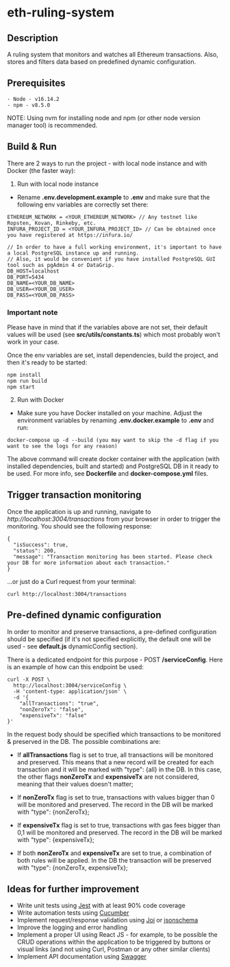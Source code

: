 # eth-ruling-system

## Description
A ruling system that monitors and watches all Ethereum transactions. Also, stores and filters data based on predefined dynamic configuration.
## Prerequisites
```
- Node - v16.14.2
- npm - v8.5.0
```
NOTE: Using nvm for installing node and npm (or other node version manager tool) is recommended.

## Build & Run

There are 2 ways to run the project - with local node instance and with Docker (the faster way):

1. Run with local node instance

- Rename __.env.development.example__ to __.env__ and make sure that the following env variables are correctly set there:
```
ETHEREUM_NETWORK = <YOUR_ETHEREUM_NETWORK> // Any testnet like Ropsten, Kovan, Rinkeby, etc.
INFURA_PROJECT_ID = <YOUR_INFURA_PROJECT_ID> // Can be obtained once you have registered at https://infura.io/

// In order to have a full working environment, it's important to have a local PostgreSQL instance up and running.
// Also, it would be convenient if you have installed PostgreSQL GUI tool such as pgAdmin 4 or DataGrip.
DB_HOST=localhost
DB_PORT=5434
DB_NAME=<YOUR_DB_NAME>
DB_USER=<YOUR_DB_USER>
DB_PASS=<YOUR_DB_PASS>
```
### Important note
Please have in mind that if the variables above are not set, their default values will be used (see __src/utils/constants.ts__) which
most probably won't work in your case.

Once the env variables are set, install dependencies, build the project, and then it's ready to be started:
```
npm install
npm run build
npm start
```

2. Run with Docker

- Make sure you have Docker installed on your machine. Adjust the environment variables by renaming __.env.docker.example__ to __.env__ and run:
```
docker-compose up -d --build (you may want to skip the -d flag if you want to see the logs for any reason)
```

The above command will create docker container with the application (with installed dependencies, built and started) and PostgreSQL DB in it ready to be used. For more info, see __Dockerfile__ and __docker-compose.yml__ files.

## Trigger transaction monitoring

Once the application is up and running, navigate to *http://localhost:3004/transactions* from your browser in order to trigger the monitoring. 
You should see the following response:

```
{
  "isSuccess": true,
  "status": 200,
  "message": "Transaction monitoring has been started. Please check your DB for more information about each transaction."
}
```

...or just do a Curl request from your terminal:

```
curl http://localhost:3004/transactions
```

## Pre-defined dynamic configuration

In order to monitor and preserve transactions, a pre-defined configuration should be specified (if it's not specified explicitly, the default one will be used - see __default.js__ dynamicConfig section).

There is a dedicated endpoint for this purpose - POST __/serviceConfig__. Here is an example of how can this endpoint be used:

```
curl -X POST \
  http://localhost:3004/serviceConfig \
  -H 'content-type: application/json' \
  -d '{
    "allTransactions": "true",
    "nonZeroTx": "false",
    "expensiveTx": "false"
}'
```

In the request body should be specified which transactions to be monitored & preserved in the DB. The possible combinations are:

* If __allTransactions__ flag is set to true, all transactions will be monitored and preserved. This means that a new record will be created for each transaction and it will be marked with "type": {all} in the DB. In this case, the other flags __nonZeroTx__ and __expensiveTx__ are not considered, meaning that their values doesn't matter;
* If __nonZeroTx__ flag is set to true, transactions with values bigger than 0 will be monitored and preserved. The record in the DB will be marked with "type": {nonZeroTx};
* If __expensiveTx__ flag is set to true, transactions with gas fees bigger than 0,1 will be monitored and preserved. The record in the DB will be marked with "type": {expensiveTx};

* If both __nonZeroTx__ and __expensiveTx__ are set to true, a combination of both rules will be applied. In the DB the transaction will be preserved with "type": {nonZeroTx, expensiveTx};

## Ideas for further improvement

* Write unit tests using [Jest](https://www.npmjs.com/package/jest) with at least 90% code coverage
* Write automation tests using [Cucumber](https://www.npmjs.com/package/cucumber)
* Implement request/response validation using [Joi](https://www.npmjs.com/package/joi) or  [jsonschema](https://www.npmjs.com/package/jsonschema)
* Improve the logging and error handling
* Implement a proper UI using React JS - for example, to be possible the CRUD operations within the application to be triggered by buttons or visual links (and not using Curl, Postman or any other similar clients)
* Implement API documentation using [Swagger](https://swagger.io/)
